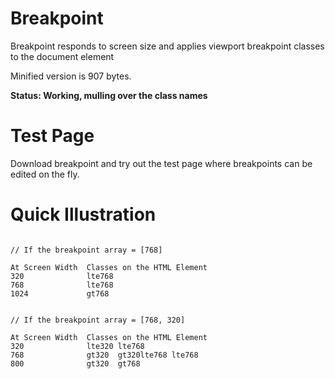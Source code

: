 # Breakpoint
Breakpoint responds to screen size and applies viewport breakpoint classes to the document element

Minified version is 907 bytes.

__Status: Working, mulling over the class names__

# Test Page
Download breakpoint and try out the test page where breakpoints can be edited on the fly.

# Quick Illustration
```

// If the breakpoint array = [768]

At Screen Width  Classes on the HTML Element
320              lte768
768              lte768
1024             gt768


// If the breakpoint array = [768, 320]

At Screen Width  Classes on the HTML Element
320              lte320 lte768
768              gt320  gt320lte768 lte768
800              gt320  gt768

```
